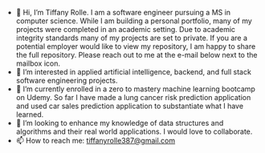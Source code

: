 - 👋 Hi, I’m Tiffany Rolle. I am a software engineer pursuing a MS in computer science. While I am building a personal portfolio, many of my projects were completed in an academic setting. Due to academic integrity standards many of my projects are set to private. If you are a potential employer would like to view my repository, I am happy to share the full repository. Please reach out to me at the e-mail below next to the mailbox icon.
- 👀 I’m interested in applied artificial intelligence, backend, and full stack software engineering projects.
- 🌱 I’m currently enrolled in a zero to mastery machine learning bootcamp on Udemy. So far I have made a lung cancer risk prediction application and used car sales prediction     application to substantiate what I have learned.
- 💞️ I’m looking to enhance my knowledge of data structures and algorithms and their real world applications. I would love to collaborate.
- 📫 How to reach me: tiffanyrolle387@gmail.com

<!---
T-Rolle387/T-Rolle387 is a ✨ special ✨ repository because its `README.md` (this file) appears on your GitHub profile.
You can click the Preview link to take a look at your changes.
--->
